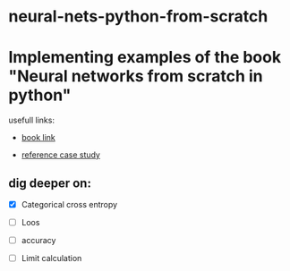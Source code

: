 # neural-nets-python-from-scratch

# Implementing examples of the book "Neural networks from scratch in python"
usefull links:
* [book link](https://nnfs.io/)

* [reference case study](https://cs231n.github.io/neural-networks-case-study/)

## dig deeper on:
- [x] Categorical cross entropy
- [ ] Loos 
- [ ] accuracy
- [ ] Limit calculation


